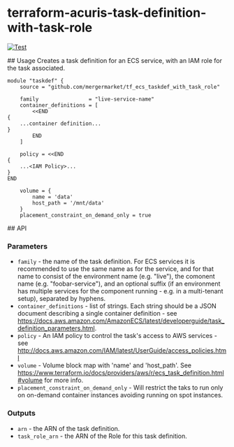 # terraform-acuris-task-definition-with-task-role

[![Test](https://github.com/mergermarket/terraform-acuris-task-definition-with-task-role/actions/workflows/test.yml/badge.svg)](https://github.com/mergermarket/terraform-acuris-task-definition-with-task-role/actions/workflows/test.yml)

## Usage
Creates a task definition for an ECS service, with an IAM role for the task associated.

```hcl
module "taskdef" {
    source = "github.com/mergermarket/tf_ecs_taskdef_with_task_role"

    family                = "live-service-name"
    container_definitions = [
        <<END
{
    ...container definition...
}
        END
    ]

    policy = <<END
{
    ...<IAM Policy>...
}
END

    volume = {
        name = 'data'
        host_path = '/mnt/data'
    }
    placement_constraint_on_demand_only = true
```

## API

### Parameters

* `family` - the name of the task definition. For ECS services it is recommended to use the same name as for the service, and for that name to consist of the environment name (e.g. "live"), the comonent name (e.g. "foobar-service"), and an optional suffix (if an environment has multiple services for the component running - e.g. in a multi-tenant setup), separated by hyphens.
* `container_definitions` - list of strings. Each string should be a JSON document describing a single container definition - see https://docs.aws.amazon.com/AmazonECS/latest/developerguide/task_definition_parameters.html.
* `policy` - An IAM policy to control the task's access to AWS services - see http://docs.aws.amazon.com/IAM/latest/UserGuide/access_policies.html
* `volume` - Volume block map with 'name' and 'host_path'. See https://www.terraform.io/docs/providers/aws/r/ecs_task_definition.html#volume for more info.
* `placement_constraint_on_demand_only` - Will restrict the taks to run only on on-demand container instances avoiding running on spot instances.

### Outputs

* `arn` - the ARN of the task definition.
* `task_role_arn` - the ARN of the Role for this task definition.
